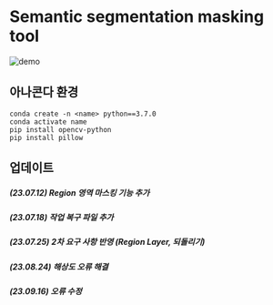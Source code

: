 # Semantic segmentation masking tool
![demo](https://github.com/dlehgml54/Semantic_segmentation_masking_tool/assets/16631136/d46ff2cc-cd7f-43ea-91fe-f95c4e30969e)

## 아나콘다 환경

    conda create -n <name> python==3.7.0
    conda activate name
    pip install opencv-python
    pip install pillow

## 업데이트
##### (23.07.12) Region 영역 마스킹 기능 추가
##### (23.07.18) 작업 복구 파일 추가
##### (23.07.25) 2차 요구 사항 반영 (Region Layer, 되돌리기)
##### (23.08.24) 해상도 오류 해결
##### (23.09.16) 오류 수정
